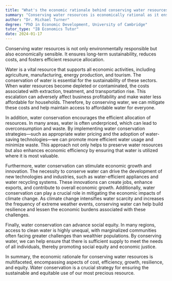 ```yaml
---
title: "What's the economic rationale behind conserving water resources?"
summary: "Conserving water resources is economically rational as it ensures long-term sustainability, reduces costs, and promotes efficient resource allocation."
author: "Dr. Michael Turner"
degree: "PhD in Economic Development, University of Cambridge"
tutor_type: "IB Economics Tutor"
date: 2024-01-17
---
```


Conserving water resources is not only environmentally responsible but also economically sensible. It ensures long-term sustainability, reduces costs, and fosters efficient resource allocation.

Water is a vital resource that supports all economic activities, including agriculture, manufacturing, energy production, and tourism. The conservation of water is essential for the sustainability of these sectors. When water resources become depleted or contaminated, the costs associated with extraction, treatment, and transportation rise. This escalation can adversely affect business profitability and make water less affordable for households. Therefore, by conserving water, we can mitigate these costs and help maintain access to affordable water for everyone.

In addition, water conservation encourages the efficient allocation of resources. In many areas, water is often underpriced, which can lead to overconsumption and waste. By implementing water conservation strategies—such as appropriate water pricing and the adoption of water-saving technologies—we can promote more efficient water usage and minimize waste. This approach not only helps to preserve water resources but also enhances economic efficiency by ensuring that water is utilized where it is most valuable.

Furthermore, water conservation can stimulate economic growth and innovation. The necessity to conserve water can drive the development of new technologies and industries, such as water-efficient appliances and water recycling systems. These innovations can create jobs, enhance exports, and contribute to overall economic growth. Additionally, water conservation can play a crucial role in mitigating the economic impacts of climate change. As climate change intensifies water scarcity and increases the frequency of extreme weather events, conserving water can help build resilience and lessen the economic burdens associated with these challenges.

Finally, water conservation can advance social equity. In many regions, access to clean water is highly unequal, with marginalized communities often facing greater challenges than wealthier populations. By conserving water, we can help ensure that there is sufficient supply to meet the needs of all individuals, thereby promoting social equity and economic justice.

In summary, the economic rationale for conserving water resources is multifaceted, encompassing aspects of cost, efficiency, growth, resilience, and equity. Water conservation is a crucial strategy for ensuring the sustainable and equitable use of our most precious resource.
    